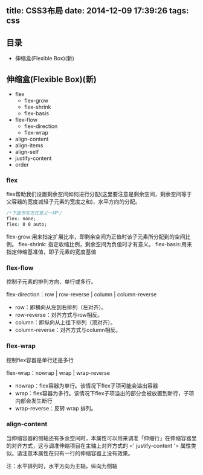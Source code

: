 title: CSS3布局
date: 2014-12-09 17:39:26
tags: css
---

## 目录

* 伸缩盒(Flexible Box)(新)


## 伸缩盒(Flexible Box)(新)

* flex
	* flex-grow
	* flex-shrink
	* flex-basis
* flex-flow
	* flex-direction
	* flex-wrap
* align-content
* align-items
* align-self
* justify-content
* order

### flex

flex帮助我们设置剩余空间如何进行分配(这里要注意是剩余空间，剩余空间等于父容器的宽度减轻子元素的宽度之和)，水平方向的分配。

```css
/*下面书写方式意义一样*/
flex: none;
flex: 0 0 auto;
```
flex-grow:用来指定扩展比率，即剩余空间为正值时该子元素所分配到的空间比例。
flex-shrink: 指定收缩比例，剩余空间为负值时才有意义。
flex-basis:用来指定伸缩基准值，即子元素的宽度基值

### flex-flow

控制子元素的排列方向、单行或多行。

flex-direction：row | row-reverse | column | column-reverse

* row：即横向从左到右排列（左对齐）。
* row-reverse：对齐方式与row相反。
* column：即纵向从上往下排列（顶对齐）。
* column-reverse：对齐方式与column相反。

### flex-wrap

控制flex容器是单行还是多行

flex-wrap：nowrap | wrap | wrap-reverse

* nowrap：flex容器为单行。该情况下flex子项可能会溢出容器
* wrap：flex容器为多行。该情况下flex子项溢出的部分会被放置到新行，子项内部会发生断行
* wrap-reverse：反转 wrap 排列。

### align-content
当伸缩容器的侧轴还有多余空间时，本属性可以用来调准「伸缩行」在伸缩容器里的对齐方式，这与调准伸缩项目在主轴上对齐方式的 <' justify-content '> 属性类似。请注意本属性在只有一行的伸缩容器上没有效果。

注：水平排列时，水平方向为主轴，纵向为侧轴












